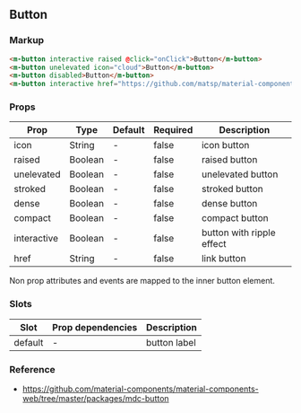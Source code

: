 ## Button

### Markup

```html
<m-button interactive raised @click="onClick">Button</m-button>
<m-button unelevated icon="cloud">Button</m-button>
<m-button disabled>Button</m-button>
<m-button interactive href="https://github.com/matsp/material-components-vue">Github</m-button>
```
### Props

| Prop | Type | Default | Required | Description |
|------|------|---------|----------|-------------|
| icon | String | - | false | icon button
| raised | Boolean | - | false | raised button
| unelevated | Boolean | - | false | unelevated button
| stroked | Boolean | - | false | stroked button
| dense | Boolean | - | false | dense button
| compact | Boolean | - | false | compact button
| interactive | Boolean | - | false | button with ripple effect
| href | String | - | false | link button

Non prop attributes and events are mapped to the inner button element.

### Slots

| Slot | Prop dependencies | Description |
|------|-------------------|-------------|
| default | - | button label |

### Reference

- https://github.com/material-components/material-components-web/tree/master/packages/mdc-button
